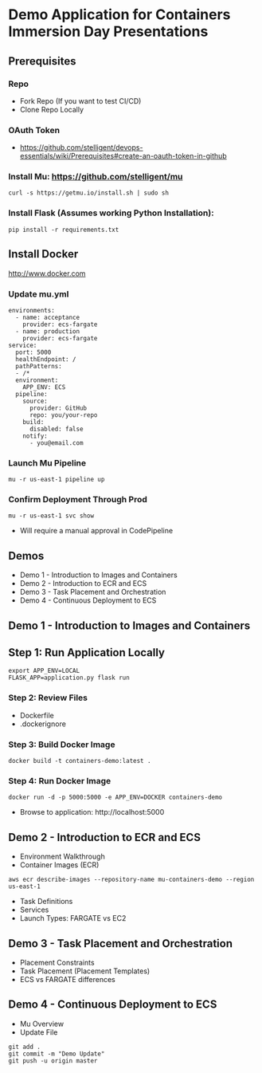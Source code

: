 # Demo Application for Containers Immersion Day Presentations

## Prerequisites

### Repo

* Fork Repo (If you want to test CI/CD)
* Clone Repo Locally

### OAuth Token

* https://github.com/stelligent/devops-essentials/wiki/Prerequisites#create-an-oauth-token-in-github

### Install Mu: https://github.com/stelligent/mu

```
curl -s https://getmu.io/install.sh | sudo sh
```

### Install Flask (Assumes working Python Installation):

```
pip install -r requirements.txt
```

## Install Docker

http://www.docker.com

### Update mu.yml

```
environments:
  - name: acceptance
    provider: ecs-fargate
  - name: production
    provider: ecs-fargate
service:
  port: 5000
  healthEndpoint: /
  pathPatterns:
  - /*
  environment:
    APP_ENV: ECS
  pipeline:
    source:
      provider: GitHub
      repo: you/your-repo
    build:
      disabled: false
    notify:
      - you@email.com
```

### Launch Mu Pipeline

```
mu -r us-east-1 pipeline up
```

### Confirm Deployment Through Prod

```
mu -r us-east-1 svc show
```
* Will require a manual approval in CodePipeline

## Demos

* Demo 1 - Introduction to Images and Containers
* Demo 2 - Introduction to ECR and ECS
* Demo 3 - Task Placement and Orchestration
* Demo 4 - Continuous Deployment to ECS

## Demo 1 - Introduction to Images and Containers

## Step 1: Run Application Locally

```
export APP_ENV=LOCAL
FLASK_APP=application.py flask run
```

### Step 2: Review Files

* Dockerfile
* .dockerignore

### Step 3: Build Docker Image

```
docker build -t containers-demo:latest .
```

### Step 4: Run Docker Image

```
docker run -d -p 5000:5000 -e APP_ENV=DOCKER containers-demo
```
* Browse to application: http://localhost:5000

## Demo 2 - Introduction to ECR and ECS

* Environment Walkthrough
* Container Images (ECR)

```
aws ecr describe-images --repository-name mu-containers-demo --region us-east-1
```

* Task Definitions
* Services
* Launch Types: FARGATE vs EC2

## Demo 3 - Task Placement and Orchestration

* Placement Constraints
* Task Placement (Placement Templates)
* ECS vs FARGATE differences

## Demo 4 - Continuous Deployment to ECS

* Mu Overview
* Update File

```
git add .
git commit -m "Demo Update"
git push -u origin master
```
